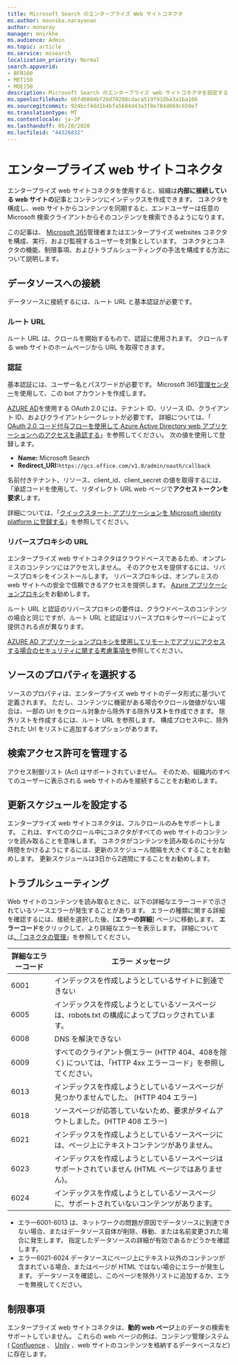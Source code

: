 ```yaml
---
title: Microsoft Search のエンタープライズ Web サイトコネクタ
ms.author: mounika.narayanan
author: monaray
manager: mnirkhe
ms.audience: Admin
ms.topic: article
ms.service: mssearch
localization_priority: Normal
search.appverid:
- BFB160
- MET150
- MOE150
description: Microsoft Search のエンタープライズ web サイトコネクタを設定する
ms.openlocfilehash: 66fd0804bf26d70208cdaca519f91dba3a1ba166
ms.sourcegitcommit: 924bcf4dd1b4bfa5684d43a3f8e784d869c659e7
ms.translationtype: MT
ms.contentlocale: ja-JP
ms.lasthandoff: 05/20/2020
ms.locfileid: "44326832"
---
```

# <a name="enterprise-websites-connector"></a>エンタープライズ web サイトコネクタ

エンタープライズ web サイトコネクタを使用すると、組織は**内部に接続している web サイトの**記事とコンテンツにインデックスを作成できます。 コネクタを構成し、web サイトからコンテンツを同期すると、エンドユーザーは任意の Microsoft 検索クライアントからそのコンテンツを検索できるようになります。

この記事は、 [Microsoft 365](https://www.microsoft.com/microsoft-365)管理者またはエンタープライズ websites コネクタを構成、実行、および監視するユーザーを対象としています。 コネクタとコネクタの機能、制限事項、およびトラブルシューティングの手法を構成する方法について説明します。  

## <a name="connect-to-a-data-source"></a>データソースへの接続 
データソースに接続するには、ルート URL と基本認証が必要です。

### <a name="root-url"></a>ルート URL
ルート URL は、クロールを開始するもので、認証に使用されます。 クロールする web サイトのホームページから URL を取得できます。

### <a name="authentication"></a>認証 
基本認証には、ユーザー名とパスワードが必要です。 Microsoft 365[管理センター](https://admin.microsoft.com)を使用して、この bot アカウントを作成します。

[AZURE AD](https://docs.microsoft.com/azure/active-directory/)を使用する OAuth 2.0 には、テナント ID、リソース ID、クライアント ID、およびクライアントシークレットが必要です。
詳細については、「 [OAuth 2.0 コード付与フローを使用して Azure Active Directory web アプリケーションへのアクセスを承認する](https://docs.microsoft.com/azure/active-directory/develop/v1-protocols-oauth-code)」を参照してください。 次の値を使用して登録します。
* **Name:** Microsoft Search
* **Redirect_URI:**`https://gcs.office.com/v1.0/admin/oauth/callback`

名前付きテナント、リソース、client_id、client_secret の値を取得するには、「承認コードを使用して、リダイレクト URL web ページで**アクセストークンを要求**します。

詳細については、「[クイックスタート: アプリケーションを Microsoft identity platform に登録する](https://docs.microsoft.com/azure/active-directory/develop/quickstart-register-app)」を参照してください。

### <a name="reverse-proxy-url"></a>リバースプロキシの URL 
エンタープライズ web サイトコネクタはクラウドベースであるため、オンプレミスのコンテンツにはアクセスしません。 そのアクセスを提供するには、リバースプロキシをインストールします。 リバースプロキシは、オンプレミスの web サイトへの安全で信頼できるアクセスを提供します。 [Azure アプリケーションプロキシ](https://docs.microsoft.com/azure/active-directory/manage-apps/application-proxy)をお勧めします。

ルート URL と認証のリバースプロキシの要件は、クラウドベースのコンテンツの場合と同じですが、ルート URL と認証はリバースプロキシサーバーによって提供される点が異なります。

[AZURE AD アプリケーションプロキシを使用してリモートでアプリにアクセスする場合のセキュリティに関する考慮事項を](https://docs.microsoft.com/azure/active-directory/manage-apps/application-proxy-security)参照してください。

## <a name="select-the-source-properties"></a>ソースのプロパティを選択する 
ソースのプロパティは、エンタープライズ web サイトのデータ形式に基づいて定義されます。 ただし、コンテンツに機密がある場合やクロール価値がない場合は、一部の Url をクロール対象から除外する除外**リスト**を作成できます。 除外リストを作成するには、ルート URL を参照します。 構成プロセス中に、除外された Url をリストに追加するオプションがあります。

## <a name="manage-search-permissions"></a>検索アクセス許可を管理する 
アクセス制御リスト (Acl) はサポートされていません。 そのため、組織内のすべてのユーザーに表示される web サイトのみを接続することをお勧めします。

## <a name="set-the-refresh-schedule"></a>更新スケジュールを設定する
エンタープライズ web サイトコネクタは、フルクロールのみをサポートします。 これは、すべてのクロール中にコネクタがすべての web サイトのコンテンツを読み取ることを意味します。 コネクタがコンテンツを読み取るのに十分な時間をかけるようにするには、更新のスケジュール間隔を大きくすることをお勧めします。 更新スケジュールは3日から2週間にすることをお勧めします。 

## <a name="troubleshooting"></a>トラブルシューティング
Web サイトのコンテンツを読み取るときに、以下の詳細なエラーコードで示されているソースエラーが発生することがあります。 エラーの種類に関する詳細を確認するには、接続を選択した後、[**エラーの詳細**] ページに移動します。 **エラーコード**をクリックして、より詳細なエラーを表示します。 詳細については[、「コネクタの管理](https://docs.microsoft.com/microsoftsearch/manage-connector)」を参照してください。

 **詳細なエラーコード** | **エラー メッセージ**
 --- | --- 
 6001   | インデックスを作成しようとしているサイトに到達できない 
 6005 | インデックスを作成しようとしているソースページは、robots.txt の構成によってブロックされています。
 6008 | DNS を解決できない
 6009 | すべてのクライアント側エラー (HTTP 404、408を除く) については、「HTTP 4xx エラーコード」を参照してください。
 6013 | インデックスを作成しようとしているソースページが見つかりませんでした。 (HTTP 404 エラー)
 6018 | ソースページが応答していないため、要求がタイムアウトしました。(HTTP 408 エラー)
 6021 | インデックスを作成しようとしているソースページには、ページ上にテキストコンテンツがありません。
 6023 | インデックスを作成しようとしているソースページはサポートされていません (HTML ページではありません)。
 6024 | インデックスを作成しようとしているソースページに、サポートされていないコンテンツがあります。

* エラー6001-6013 は、ネットワークの問題が原因でデータソースに到達できない場合、またはデータソース自体が削除、移動、または名前変更された場合に発生します。 指定したデータソースの詳細が有効であるかどうかを確認します。
* エラー6021-6024 データソースにページ上にテキスト以外のコンテンツが含まれている場合、またはページが HTML ではない場合にエラーが発生します。 データソースを確認し、このページを除外リストに追加するか、エラーを無視してください。

## <a name="limitations"></a>制限事項
エンタープライズ web サイトコネクタは、**動的 web ページ**上のデータの検索をサポートしていません。 これらの web ページの例は、コンテンツ管理システム ( [Confluence](https://www.atlassian.com/software/confluence) 、 [Unily](https://www.unily.com/) 、web サイトのコンテンツを格納するデータベースなど) に存在します。
